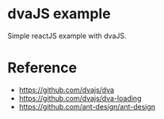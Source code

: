 # dvaJS example
Simple reactJS example with dvaJS.

# Reference
- https://github.com/dvajs/dva
- https://github.com/dvajs/dva-loading
- https://github.com/ant-design/ant-design
